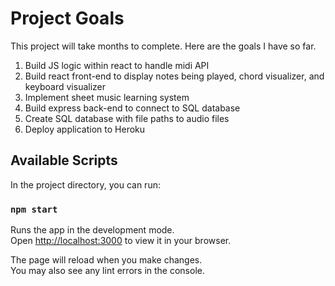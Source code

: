 # Project Goals

This project will take months to complete. Here are the goals I have so far.

1) Build JS logic within react to handle midi API
2) Build react front-end to display notes being played, chord visualizer, and keyboard visualizer
3) Implement sheet music learning system
4) Build express back-end to connect to SQL database
5) Create SQL database with file paths to audio files
6) Deploy application to Heroku

## Available Scripts

In the project directory, you can run:

### `npm start`

Runs the app in the development mode.\
Open [http://localhost:3000](http://localhost:3000) to view it in your browser.

The page will reload when you make changes.\
You may also see any lint errors in the console.
